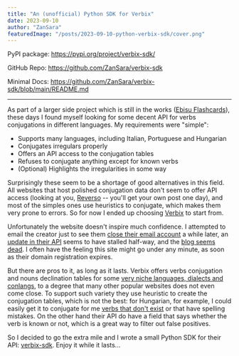 ```yaml
---
title: "An (unofficial) Python SDK for Verbix"
date: 2023-09-10
author: "ZanSara"
featuredImage: "/posts/2023-09-10-python-verbix-sdk/cover.png"
---
```


PyPI package: https://pypi.org/project/verbix-sdk/

GitHub Repo: https://github.com/ZanSara/verbix-sdk

Minimal Docs: https://github.com/ZanSara/verbix-sdk/blob/main/README.md

---

As part of a larger side project which is still in the works ([Ebisu Flashcards](https://github.com/ebisu-flashcards)), these days I found myself looking for some decent API for verbs conjugations in different languages. My requirements were "simple":

- Supports many languages, including Italian, Portuguese and Hungarian
- Conjugates irregulars properly
- Offers an API access to the conjugation tables
- Refuses to conjugate anything except for known verbs
- (Optional) Highlights the irregularities in some way

Surprisingly these seem to be a shortage of good alternatives in this field. All websites that host polished conjugation data don't seem to offer API access (looking at you, [Reverso](https://conjugator.reverso.net) -- you'll get your own post one day), and most of the simples ones use heuristics to conjugate, which makes them very prone to errors. So for now I ended up choosing [Verbix](https://verbix.com) to start from.

Unfortunately the website doesn't inspire much confidence. I attempted to email the creator just to see them [close their email account](https://verbix.com/contact.html) a while later, an [update in their API](https://api.verbix.com/) seems to have stalled half-way, and the [blog seems dead](https://verb-blog.verbix.com/). I often have the feeling this site might go under any minute, as soon as their domain registration expires.

But there are pros to it, as long as it lasts. Verbix offers verbs conjugation and nouns declination tables for some [very niche languages, dialects and conlangs](https://verbix.com/languages/), to a degree that many other popular websites does not even come close. To support such variety they use heuristic to create the conjugation tables, which is not the best: for Hungarian, for example, I could easily get it to conjugate for me [verbs that don't exist](https://verbix.com/webverbix/go.php?T1=meegy&Submit=Go&D1=121&H1=221) or that have spelling mistakes. On the other hand their API do have a field that says whether the verb is known or not, which is a great way to filter out false positives.

So I decided to go the extra mile and I wrote a small Python SDK for their API: [verbix-sdk](https://pypi.org/project/verbix-sdk/). Enjoy it while it lasts...
